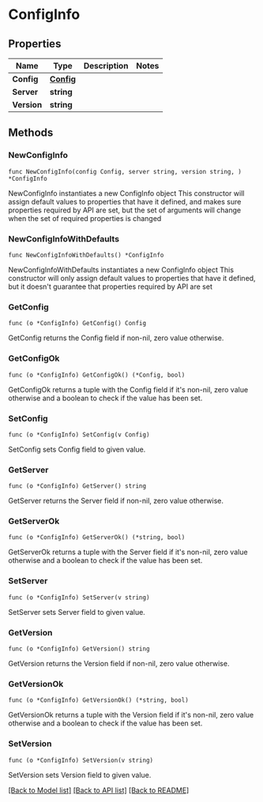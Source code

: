 # ConfigInfo

## Properties

Name | Type | Description | Notes
------------ | ------------- | ------------- | -------------
**Config** | [**Config**](Config.md) |  | 
**Server** | **string** |  | 
**Version** | **string** |  | 

## Methods

### NewConfigInfo

`func NewConfigInfo(config Config, server string, version string, ) *ConfigInfo`

NewConfigInfo instantiates a new ConfigInfo object
This constructor will assign default values to properties that have it defined,
and makes sure properties required by API are set, but the set of arguments
will change when the set of required properties is changed

### NewConfigInfoWithDefaults

`func NewConfigInfoWithDefaults() *ConfigInfo`

NewConfigInfoWithDefaults instantiates a new ConfigInfo object
This constructor will only assign default values to properties that have it defined,
but it doesn't guarantee that properties required by API are set

### GetConfig

`func (o *ConfigInfo) GetConfig() Config`

GetConfig returns the Config field if non-nil, zero value otherwise.

### GetConfigOk

`func (o *ConfigInfo) GetConfigOk() (*Config, bool)`

GetConfigOk returns a tuple with the Config field if it's non-nil, zero value otherwise
and a boolean to check if the value has been set.

### SetConfig

`func (o *ConfigInfo) SetConfig(v Config)`

SetConfig sets Config field to given value.


### GetServer

`func (o *ConfigInfo) GetServer() string`

GetServer returns the Server field if non-nil, zero value otherwise.

### GetServerOk

`func (o *ConfigInfo) GetServerOk() (*string, bool)`

GetServerOk returns a tuple with the Server field if it's non-nil, zero value otherwise
and a boolean to check if the value has been set.

### SetServer

`func (o *ConfigInfo) SetServer(v string)`

SetServer sets Server field to given value.


### GetVersion

`func (o *ConfigInfo) GetVersion() string`

GetVersion returns the Version field if non-nil, zero value otherwise.

### GetVersionOk

`func (o *ConfigInfo) GetVersionOk() (*string, bool)`

GetVersionOk returns a tuple with the Version field if it's non-nil, zero value otherwise
and a boolean to check if the value has been set.

### SetVersion

`func (o *ConfigInfo) SetVersion(v string)`

SetVersion sets Version field to given value.



[[Back to Model list]](../README.md#documentation-for-models) [[Back to API list]](../README.md#documentation-for-api-endpoints) [[Back to README]](../README.md)


